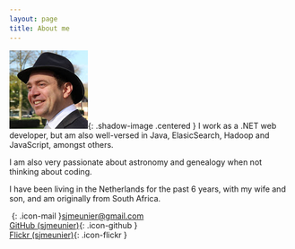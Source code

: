 ```yaml
---
layout: page
title: About me 
---
```


![profile](/assets/images/profile.png){: .shadow-image .centered }
I work as a .NET web developer, but am also well-versed in Java, ElasicSearch, Hadoop and JavaScript, amongst others. 

I am also very passionate about astronomy and genealogy when not thinking about coding. 

I have been living in the Netherlands for the past 6 years, with my wife and son, and am originally from South Africa.

&nbsp;{: .icon-mail }[sjmeunier@gmail.com](mailto://sjmeunier@gmail.com)<br/>
[GitHub (sjmeunier)](https://github.com/sjmeunier){: .icon-github }<br/>
[Flickr (sjmeunier)](https://www.flickr.com/photos/78511972@N04){: .icon-flickr }
